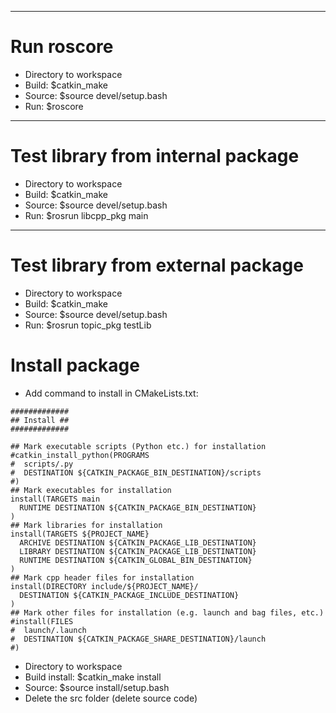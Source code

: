 --------------------------------------------------------------------------------------
# Run roscore
- Directory to workspace
- Build: $catkin_make
- Source: $source devel/setup.bash
- Run: $roscore

--------------------------------------------------------------------------------------
# Test library from internal package
- Directory to workspace
- Build: $catkin_make
- Source: $source devel/setup.bash
- Run: $rosrun libcpp_pkg main

--------------------------------------------------------------------------------------
# Test library from external package
- Directory to workspace
- Build: $catkin_make
- Source: $source devel/setup.bash
- Run: $rosrun topic_pkg testLib

# Install package
- Add command to install in CMakeLists.txt:
```
#############
## Install ##
#############

## Mark executable scripts (Python etc.) for installation
#catkin_install_python(PROGRAMS
#  scripts/.py
#  DESTINATION ${CATKIN_PACKAGE_BIN_DESTINATION}/scripts
#)
## Mark executables for installation
install(TARGETS main
  RUNTIME DESTINATION ${CATKIN_PACKAGE_BIN_DESTINATION}
)
## Mark libraries for installation
install(TARGETS ${PROJECT_NAME}
  ARCHIVE DESTINATION ${CATKIN_PACKAGE_LIB_DESTINATION}
  LIBRARY DESTINATION ${CATKIN_PACKAGE_LIB_DESTINATION}
  RUNTIME DESTINATION ${CATKIN_GLOBAL_BIN_DESTINATION}
)
## Mark cpp header files for installation
install(DIRECTORY include/${PROJECT_NAME}/
  DESTINATION ${CATKIN_PACKAGE_INCLUDE_DESTINATION}
)
## Mark other files for installation (e.g. launch and bag files, etc.)
#install(FILES
#  launch/.launch
#  DESTINATION ${CATKIN_PACKAGE_SHARE_DESTINATION}/launch
#)
```
- Directory to workspace
- Build install: $catkin_make install
- Source: $source install/setup.bash
- Delete the src folder (delete source code)